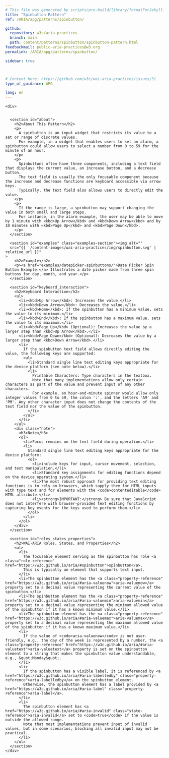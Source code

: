 ```yaml
---
# This file was generated by scripts/pre-build/library/formatForJekyll.js
title: "Spinbutton Pattern"
ref: /ARIA/apg/patterns/spinbutton/

github:
  repository: w3c/aria-practices
  branch: main
  path: content/patterns/spinbutton/spinbutton-pattern.html
feedbackmail: public-aria-practices@w3.org
permalink: /ARIA/apg/patterns/spinbutton/

sidebar: true



# Context here: https://github.com/w3c/wai-aria-practices/issues/31
type_of_guidance: APG

lang: en
---
```

<meta charset="UTF-8" />
<meta content="width=device-width, initial-scale=1.0" name="viewport" />
<title>Spinbutton Pattern</title>

<script src="../../../../content-assets/wai-aria-practices/shared/js/highlight.pack.js"></script>
<script src="../../../../content-assets/wai-aria-practices/shared/js/app.js"></script>
<script src="../../../../content-assets/wai-aria-practices/shared/js/skipto.js"></script>


<link 
  rel="stylesheet"
  href="{{ '/content-assets/wai-aria-practices/styles.css' | relative_url }}"
>
<!-- Code highlighting styles -->
<link 
  rel="stylesheet"
  href="{{ '/content-assets/wai-aria-practices/shared/css/github.css' | relative_url }}"
>

<script>
const addBodyClass = undefined;
const enableSidebar = true;
if (addBodyClass) document.body.classList.add(addBodyClass);
if (enableSidebar) document.body.classList.add('has-sidebar');
</script>
    

<script>
    const parentPage = window.location.pathname.match(
      /\/(patterns|practices)\//
    )?.[1];
    if (parentPage) {
      const parentHref = 'a[href*="' + parentPage + '"]';
      document.querySelector(parentHref).classList.add('active');
    }
  </script>
<div>

    <div>
      

      <section id="about">
        <h2>About This Pattern</h2>
        <p>
          A spinbutton is an input widget that restricts its value to a set or range of discrete values.
          For example, in a widget that enables users to set an alarm, a spinbutton could allow users to select a number from 0 to 59 for the minute of an hour.
        </p>
        <p>
          Spinbuttons often have three components, including a text field that displays the current value, an increase button, and a decrease button.
          The text field is usually the only focusable component because the increase and decrease functions are keyboard accessible via arrow keys.
          Typically, the text field also allows users to directly edit the value.
        </p>
        <p>
          If the range is large, a spinbutton may support changing the value in both small and large steps.
          For instance, in the alarm example, the user may be able to move by 1 minute with <kbd>Up Arrow</kbd> and <kbd>Down Arrow</kbd> and by 10 minutes with <kbd>Page Up</kbd> and <kbd>Page Down</kbd>.
        </p>
      </section>

      <section id="examples" class="examples-section"><img alt="" 
      src="{{ '/content-images/wai-aria-practices/img/spinbutton.svg' | relative_url }}"
    >
        <h2>Example</h2>
        <p><a href="examples/datepicker-spinbuttons/">Date Picker Spin Button Example:</a> Illustrates a date picker made from three spin buttons for day, month, and year.</p>
      </section>

      <section id="keyboard_interaction">
        <h2>Keyboard Interaction</h2>
        <ul>
          <li><kbd>Up Arrow</kbd>: Increases the value.</li>
          <li><kbd>Down Arrow</kbd>: Decreases the value.</li>
          <li><kbd>Home</kbd>: If the spinbutton has a minimum value, sets the value to its minimum.</li>
          <li><kbd>End</kbd>: If the spinbutton has a maximum value, sets the value to its maximum.</li>
          <li><kbd>Page Up</kbd> (Optional): Increases the value by a larger step than <kbd>Up Arrow</kbd>.</li>
          <li><kbd>Page Down</kbd> (Optional): Decreases the value by a larger step than <kbd>Down Arrow</kbd>.</li>
          <li>
            If the spinbutton text field allows directly editing the value, the following keys are supported:
            <ul>
              <li>Standard single line text editing keys appropriate for the device platform (see note below).</li>
              <li>
                Printable Characters: Type characters in the textbox.
                Note that many implementations allow only certain characters as part of the value and prevent input of any other characters.
                For example, an hour-and-minute spinner would allow only integer values from 0 to 59, the colon ':', and the letters 'AM' and 'PM'. Any other character input does not change the contents of the text field nor the value of the spinbutton.
              </li>
            </ul>
          </li>
        </ul>
        <div class="note">
          <h3>Note</h3>
          <ol>
            <li>Focus remains on the text field during operation.</li>
            <li>
              Standard single line text editing keys appropriate for the device platform:
              <ol>
                <li>include keys for input, cursor movement, selection, and text manipulation.</li>
                <li>Standard key assignments for editing functions depend on the device operating system.</li>
                <li>The most robust approach for providing text editing functions is to rely on browsers, which supply them for HTML inputs with type text and for elements with the <code>contenteditable</code> HTML attribute.</li>
                <li><strong>IMPORTANT:</strong> Be sure that JavaScript does not interfere with browser-provided text editing functions by capturing key events for the keys used to perform them.</li>
              </ol>
            </li>
          </ol>
        </div>
      </section>

      <section id="roles_states_properties">
        <h2>WAI-ARIA Roles, States, and Properties</h2>
        <ul>
          <li>
            The focusable element serving as the spinbutton has role <a class="role-reference" href="https://w3c.github.io/aria/#spinbutton">spinbutton</a>.
            This is typically an element that supports text input.
          </li>
          <li>The spinbutton element has the <a class="property-reference" href="https://w3c.github.io/aria/#aria-valuenow">aria-valuenow</a> property set to a decimal value representing the current value of the spinbutton.</li>
          <li>The spinbutton element has the <a class="property-reference" href="https://w3c.github.io/aria/#aria-valuemin">aria-valuemin</a> property set to a decimal value representing the minimum allowed value of the spinbutton if it has a known minimum value.</li>
          <li>The spinbutton element has the <a class="property-reference" href="https://w3c.github.io/aria/#aria-valuemax">aria-valuemax</a> property set to a decimal value representing the maximum allowed value of the spinbutton if it has a known maximum value.</li>
          <li>
            If the value of <code>aria-valuenow</code> is not user-friendly, e.g., the day of the week is represented by a number, the <a class="property-reference" href="https://w3c.github.io/aria/#aria-valuetext">aria-valuetext</a> property is set on the spinbutton element to a string that makes the spinbutton value understandable, e.g., &quot;Monday&quot;.
          </li>
          <li>
            If the spinbutton has a visible label, it is referenced by <a href="https://w3c.github.io/aria/#aria-labelledby" class="property-reference">aria-labelledby</a> on the spinbutton element.
            Otherwise, the spinbutton element has a label provided by <a href="https://w3c.github.io/aria/#aria-label" class="property-reference">aria-label</a>.
          </li>
          <li>
            The spinbutton element has <a href="https://w3c.github.io/aria/#aria-invalid" class="state-reference">aria-invalid</a> set to <code>true</code> if the value is outside the allowed range.
            Note that most implementations prevent input of invalid values, but in some scenarios, blocking all invalid input may not be practical.
          </li>
        </ul>
      </section>
    </div>
  
</div>
<script 
  src="{{ '/content-assets/wai-aria-practices/shared/js/skipto.js' | relative_url }}"
></script>
